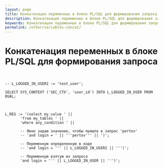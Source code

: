```yaml
---
layout: page
title: Конкатенация переменных в блоке PL/SQL для формирования запроса
description: Конкатенация переменных в блоке PL/SQL для формирования запроса
keywords: Конкатенация переменных в блоке PL/SQL для формирования запроса
permalink: /other/variables-concat/
---
```


# Конкатенация переменных в блоке PL/SQL для формирования запроса

<br/>

    -- L_LOGGED_IN_USER2 := 'test_user';

    SELECT SYS_CONTEXT ('SEC_CTX', 'user_id') INTO L_LOGGED_IN_USER FROM DUAL;

<br/>

    L_RES := '(select my_value ' ||
           'from my_tables ' ||
           'where any_condition ' ||

           -- Явно задаю значение, чтобы пришло в запрос 'pertov'
           -- 'and login = ' || '''pertov''' || ')';

           -- Переменную определенную в коде
           -- 'and login = ''' || L_LOGGED_IN_USER2 || ''')';

           -- Переменную взятую из запроса
           'and login = ''' || L_LOGGED_IN_USER || ''')';
